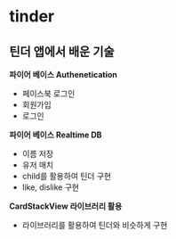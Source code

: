 # tinder

## 틴더 앱에서 배운 기술 
__파이어 베이스 Authenetication__

* 페이스북 로그인
* 회원가입
* 로그인 

__파이어 베이스 Realtime DB__

* 이름 저장
* 유저 매치
* child를 활용하여 틴더 구현
* like, dislike 구현


__CardStackView 라이브러리 활용__
* 라이브러리를 활용하여 틴더와 비슷하게 구현 
